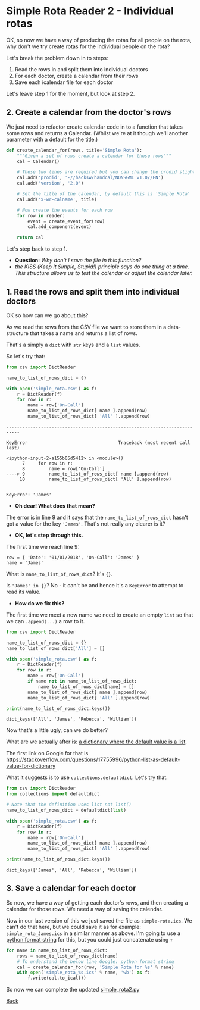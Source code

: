 # Simple Rota Reader 2 - Individual rotas
OK, so now we have a way of producing the rotas for all people on the rota, why don't we try create rotas for the individual people on the rota?

Let's break the problem down in to steps:

1. Read the rows in and split them into individual doctors
2. For each doctor, create a calendar from their rows
3. Save each icalendar file for each doctor

Let's leave step 1 for the moment, but look at step 2.

## 2. Create a calendar from the doctor's rows
We just need to refactor create calendar code in to a function that takes some rows and returns a Calendar. (Whilst we're at it though we'll another parameter with a default for the title.)


```python
def create_calendar_for(rows, title='Simple Rota'):
    """Given a set of rows create a calendar for these rows"""
    cal = Calendar()

    # These two lines are required but you can change the prodid slightly
    cal.add('prodid', '-//hacksw/handcal/NONSGML v1.0//EN')
    cal.add('version', '2.0')

    # Set the title of the calendar, by default this is 'Simple Rota'
    cal.add('x-wr-calname', title)

    # Now create the events for each row
    for row in reader:
        event = create_event_for(row)
        cal.add_component(event)

    return cal
```

Let's step back to step 1.

* __Question:__ _Why don't I save the file in this function?_
* _the KISS (Keep It Simple, Stupid!) principle says do one thing at a time. This structure allows us to test the calendar or adjust the calendar later._

## 1. Read the rows and split them into individual doctors
OK so how can we go about this?

As we read the rows from the CSV file we want to store them in a data-structure that takes a name and returns a list of rows.

That's a simply a `dict` with `str` keys and a `list` values.

So let's try that:


```python
from csv import DictReader

name_to_list_of_rows_dict = {}

with open('simple_rota.csv') as f:
    r = DictReader(f)
    for row in r:
        name = row['On-Call']
        name_to_list_of_rows_dict[ name ].append(row)
        name_to_list_of_rows_dict[ 'All' ].append(row)
```


    ---------------------------------------------------------------------------

    KeyError                                  Traceback (most recent call last)

    <ipython-input-2-a155b05d5412> in <module>()
          7     for row in r:
          8         name = row['On-Call']
    ----> 9         name_to_list_of_rows_dict[ name ].append(row)
         10         name_to_list_of_rows_dict[ 'All' ].append(row)


    KeyError: 'James'


* **Oh dear! What does that mean?**

The error is in line 9 and it says that the `name_to_list_of_rows_dict` hasn't got a value for the key `'James'`. That's not really any clearer is it?

* **OK, let's step through this.**

The first time we reach line 9:

```
row = { 'Date': '01/01/2018', 'On-Call': 'James' }
name = 'James'
```

What is `name_to_list_of_rows_dict`? It's `{}`.

Is `'James' in {}`? No - it can't be and hence it's a `KeyError` to attempt to read its value.

* **How do we fix this?**

The first time we meet a new name we need to create an empty `list` so that we can `.append(...)` a row to it.


```python
from csv import DictReader

name_to_list_of_rows_dict = {}
name_to_list_of_rows_dict['All'] = []

with open('simple_rota.csv') as f:
    r = DictReader(f)
    for row in r:
        name = row['On-Call']
        if name not in name_to_list_of_rows_dict:
            name_to_list_of_rows_dict[name] = []
        name_to_list_of_rows_dict[ name ].append(row)
        name_to_list_of_rows_dict[ 'All' ].append(row)

print(name_to_list_of_rows_dict.keys())
```

    dict_keys(['All', 'James', 'Rebecca', 'William'])


Now that's a little ugly, can we do better?

What are we actually after is: [a dictionary where the default value is a list](https://www.google.co.uk/search?q=a%20dictionary%20where%20the%20default%20value%20is%20a%20list).

The first link on Google for that is https://stackoverflow.com/questions/17755996/python-list-as-default-value-for-dictionary

What it suggests is to use `collections.defaultdict`. Let's try that.


```python
from csv import DictReader
from collections import defaultdict

# Note that the definition uses list not list()
name_to_list_of_rows_dict = defaultdict(list)

with open('simple_rota.csv') as f:
    r = DictReader(f)
    for row in r:
        name = row['On-Call']
        name_to_list_of_rows_dict[ name ].append(row)
        name_to_list_of_rows_dict[ 'All' ].append(row)

print(name_to_list_of_rows_dict.keys())
```

    dict_keys(['James', 'All', 'Rebecca', 'William'])


## 3. Save a calendar for each doctor

So now, we have a way of getting each doctor's rows, and then creating a calendar for those rows. We need a way of saving the calendar.

Now in our last version of this we just saved the file as `simple-rota.ics`. We can't do that here, but we could save it as for example: `simple_rota_James.ics` in a similar manner as above. I'm going to use a [python format string](https://www.google.co.uk/search?q=python%20format%20string) for this, but you could just concatenate using `+`

```python
for name in name_to_list_of_rows_dict:
    rows = name_to_list_of_rows_dict[name]
    # To understand the below line Google: python format string
    cal = create_calendar_for(row, 'Simple Rota for %s' % name)
    with open('simple_rota_%s.ics' % name, 'wb') as f:
        f.write(cal.to_ical())
```

So now we can complete the updated [simple_rota2.py](simple_rota2.py)

[Back](../README)
